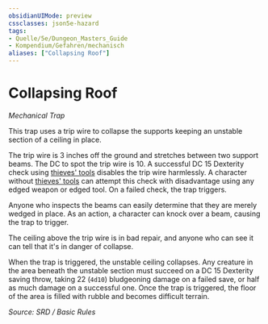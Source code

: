 ```yaml
---
obsidianUIMode: preview
cssclasses: json5e-hazard
tags:
- Quelle/5e/Dungeon_Masters_Guide
- Kompendium/Gefahren/mechanisch
aliases: ["Collapsing Roof"]
---
```

# Collapsing Roof
*Mechanical Trap*  

This trap uses a trip wire to collapse the supports keeping an unstable section of a ceiling in place.

The trip wire is 3 inches off the ground and stretches between two support beams. The DC to spot the trip wire is 10. A successful DC 15 Dexterity check using [thieves' tools](../Gegenstände/Diebeswerkzeug.md) disables the trip wire harmlessly. A character without [thieves' tools](../Gegenstände/Diebeswerkzeug.md) can attempt this check with disadvantage using any edged weapon or edged tool. On a failed check, the trap triggers.

Anyone who inspects the beams can easily determine that they are merely wedged in place. As an action, a character can knock over a beam, causing the trap to trigger.

The ceiling above the trip wire is in bad repair, and anyone who can see it can tell that it's in danger of collapse.

When the trap is triggered, the unstable ceiling collapses. Any creature in the area beneath the unstable section must succeed on a DC 15 Dexterity saving throw, taking 22 (`4d10`) bludgeoning damage on a failed save, or half as much damage on a successful one. Once the trap is triggered, the floor of the area is filled with rubble and becomes difficult terrain.

*Source: SRD / Basic Rules*